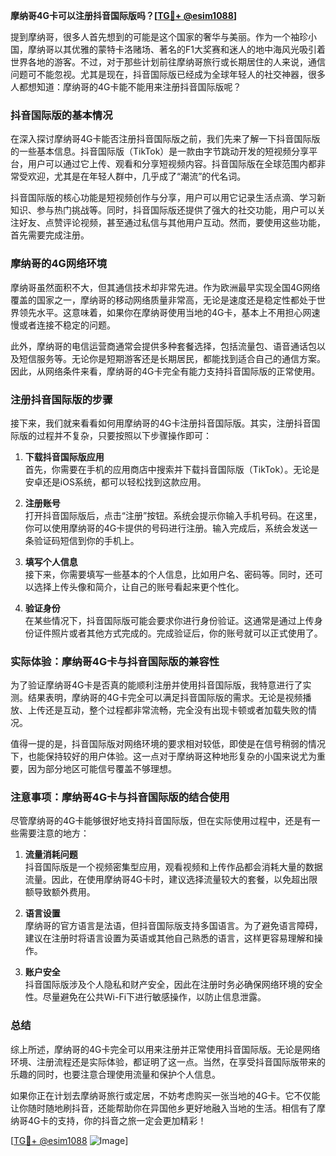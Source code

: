 **摩纳哥4G卡可以注册抖音国际版吗？[[TG💪+ @esim1088](https://t.me/s/esim1088)]**

提到摩纳哥，很多人首先想到的可能是这个国家的奢华与美丽。作为一个袖珍小国，摩纳哥以其优雅的蒙特卡洛赌场、著名的F1大奖赛和迷人的地中海风光吸引着世界各地的游客。不过，对于那些计划前往摩纳哥旅行或长期居住的人来说，通信问题可不能忽视。尤其是现在，抖音国际版已经成为全球年轻人的社交神器，很多人都想知道：摩纳哥的4G卡能不能用来注册抖音国际版呢？

### 抖音国际版的基本情况

在深入探讨摩纳哥4G卡能否注册抖音国际版之前，我们先来了解一下抖音国际版的一些基本信息。抖音国际版（TikTok）是一款由字节跳动开发的短视频分享平台，用户可以通过它上传、观看和分享短视频内容。抖音国际版在全球范围内都非常受欢迎，尤其是在年轻人群中，几乎成了“潮流”的代名词。

抖音国际版的核心功能是短视频创作与分享，用户可以用它记录生活点滴、学习新知识、参与热门挑战等。同时，抖音国际版还提供了强大的社交功能，用户可以关注好友、点赞评论视频，甚至通过私信与其他用户互动。然而，要使用这些功能，首先需要完成注册。

### 摩纳哥的4G网络环境

摩纳哥虽然面积不大，但其通信技术却非常先进。作为欧洲最早实现全国4G网络覆盖的国家之一，摩纳哥的移动网络质量非常高，无论是速度还是稳定性都处于世界领先水平。这意味着，如果你在摩纳哥使用当地的4G卡，基本上不用担心网速慢或者连接不稳定的问题。

此外，摩纳哥的电信运营商通常会提供多种套餐选择，包括流量包、语音通话包以及短信服务等。无论你是短期游客还是长期居民，都能找到适合自己的通信方案。因此，从网络条件来看，摩纳哥的4G卡完全有能力支持抖音国际版的正常使用。

### 注册抖音国际版的步骤

接下来，我们就来看看如何用摩纳哥的4G卡注册抖音国际版。其实，注册抖音国际版的过程并不复杂，只要按照以下步骤操作即可：

1. **下载抖音国际版应用**  
   首先，你需要在手机的应用商店中搜索并下载抖音国际版（TikTok）。无论是安卓还是iOS系统，都可以轻松找到这款应用。

2. **注册账号**  
   打开抖音国际版后，点击“注册”按钮。系统会提示你输入手机号码。在这里，你可以使用摩纳哥的4G卡提供的号码进行注册。输入完成后，系统会发送一条验证码短信到你的手机上。

3. **填写个人信息**  
   接下来，你需要填写一些基本的个人信息，比如用户名、密码等。同时，还可以选择上传头像和简介，让自己的账号看起来更个性化。

4. **验证身份**  
   在某些情况下，抖音国际版可能会要求你进行身份验证。这通常是通过上传身份证件照片或者其他方式完成的。完成验证后，你的账号就可以正式使用了。

### 实际体验：摩纳哥4G卡与抖音国际版的兼容性

为了验证摩纳哥4G卡是否真的能顺利注册并使用抖音国际版，我特意进行了实测。结果表明，摩纳哥的4G卡完全可以满足抖音国际版的需求。无论是视频播放、上传还是互动，整个过程都非常流畅，完全没有出现卡顿或者加载失败的情况。

值得一提的是，抖音国际版对网络环境的要求相对较低，即使是在信号稍弱的情况下，也能保持较好的用户体验。这一点对于摩纳哥这种地形复杂的小国来说尤为重要，因为部分地区可能信号覆盖不够理想。

### 注意事项：摩纳哥4G卡与抖音国际版的结合使用

尽管摩纳哥的4G卡能够很好地支持抖音国际版，但在实际使用过程中，还是有一些需要注意的地方：

1. **流量消耗问题**  
   抖音国际版是一个视频密集型应用，观看视频和上传作品都会消耗大量的数据流量。因此，在使用摩纳哥4G卡时，建议选择流量较大的套餐，以免超出限额导致额外费用。

2. **语言设置**  
   摩纳哥的官方语言是法语，但抖音国际版支持多国语言。为了避免语言障碍，建议在注册时将语言设置为英语或其他自己熟悉的语言，这样更容易理解和操作。

3. **账户安全**  
   抖音国际版涉及个人隐私和财产安全，因此在注册时务必确保网络环境的安全性。尽量避免在公共Wi-Fi下进行敏感操作，以防止信息泄露。

### 总结

综上所述，摩纳哥的4G卡完全可以用来注册并正常使用抖音国际版。无论是网络环境、注册流程还是实际体验，都证明了这一点。当然，在享受抖音国际版带来的乐趣的同时，也要注意合理使用流量和保护个人信息。

如果你正在计划去摩纳哥旅行或定居，不妨考虑购买一张当地的4G卡。它不仅能让你随时随地刷抖音，还能帮助你在异国他乡更好地融入当地的生活。相信有了摩纳哥4G卡的支持，你的抖音之旅一定会更加精彩！

[[TG💪+ @esim1088](https://t.me/s/esim1088) ![Image](https://i.postimg.cc/4NQfJmqS/Snipaste-2025-05-13-00-14-12.png)]